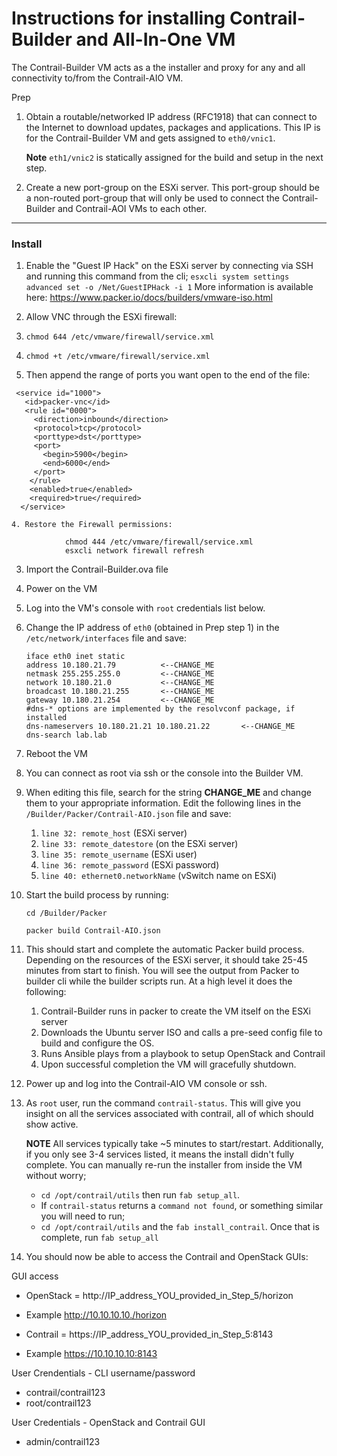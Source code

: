 # Instructions for installing Contrail-Builder and All-In-One VM
The Contrail-Builder VM acts as a the installer and proxy for any and all
connectivity to/from the Contrail-AIO VM.

Prep
1.  Obtain a routable/networked IP address (RFC1918) that can connect to the Internet to
    download updates, packages and applications.  This IP is for the Contrail-Builder VM
    and gets assigned to `eth0/vnic1`.

    **Note** `eth1/vnic2` is statically assigned for the build and setup in the
    next step.

2.  Create a new port-group on the ESXi server.  This port-group should be a
    non-routed port-group that will only be used to connect the Contrail-Builder and
    Contrail-AOI VMs to each other.
***


### Install
1.  Enable the "Guest IP Hack" on the ESXi server by connecting via SSH and running
    this command from the cli;
    `esxcli system settings advanced set -o /Net/GuestIPHack -i 1`
    More information is available here:
    https://www.packer.io/docs/builders/vmware-iso.html

2.  Allow VNC through the ESXi firewall:

  1. `chmod 644 /etc/vmware/firewall/service.xml`

  2. `chmod +t /etc/vmware/firewall/service.xml`

  3. Then append the range of ports you want open to the end of the file:
>
```
 <service id="1000">
   <id>packer-vnc</id>
   <rule id="0000">
     <direction>inbound</direction>
     <protocol>tcp</protocol>
     <porttype>dst</porttype>
     <port>
       <begin>5900</begin>
       <end>6000</end>
     </port>
    </rule>
    <enabled>true</enabled>
    <required>true</required>
  </service>
```

    4. Restore the Firewall permissions:
```
            chmod 444 /etc/vmware/firewall/service.xml
            esxcli network firewall refresh   
```

3.  Import the Contrail-Builder.ova file

4.  Power on the VM

5.  Log into the VM's console with `root` credentials list below.

5.  Change the IP address of `eth0` (obtained in Prep step 1) in the
    `/etc/network/interfaces` file and save:

        iface eth0 inet static
        address 10.180.21.79          <--CHANGE_ME
        netmask 255.255.255.0         <--CHANGE_ME
        network 10.180.21.0           <--CHANGE_ME
        broadcast 10.180.21.255       <--CHANGE_ME
        gateway 10.180.21.254         <--CHANGE_ME
        #dns-* options are implemented by the resolvconf package, if installed
        dns-nameservers 10.180.21.21 10.180.21.22       <--CHANGE_ME
        dns-search lab.lab

6.  Reboot the VM

7.  You can connect as root via ssh or the console into the Builder VM.

8.  When editing this file, search for the string **CHANGE_ME** and change them
to your appropriate information.  Edit the following lines in the
`/Builder/Packer/Contrail-AIO.json` file and save:

      1.  `line 32: remote_host` (ESXi server)
      2.  `line 33: remote_datestore` (on the ESXi server)
      3.  `line 35: remote_username` (ESXi user)
      4.  `line 36: remote_password` (ESXi password)
      5.  `line 40: ethernet0.networkName` (vSwitch name on ESXi)

9.    Start the build process by running:

      `cd /Builder/Packer`

      `packer build Contrail-AIO.json`

10.  This should start and complete the automatic Packer build process.  Depending
      on the resources of the ESXi server, it should take 25-45 minutes from
      start to finish.  You will see the output from Packer to builder cli while the
      builder scripts run.  At a high level it does the following:
      1.  Contrail-Builder runs in packer to create the VM itself on the ESXi server
      2.  Downloads the Ubuntu server ISO and calls a pre-seed config file to
      build and configure the OS.
      3.  Runs Ansible plays from a playbook to setup OpenStack and Contrail
      4.  Upon successful completion the VM will gracefully shutdown.

11.  Power up and log into the Contrail-AIO VM console or ssh.
12.  As `root` user, run the command `contrail-status`.  This will give you insight
     on all the services associated with contrail, all of which should show active.

     **NOTE** All services typically take ~5 minutes to start/restart.
     Additionally, if you only see 3-4 services listed, it means the install
     didn't fully complete.  You can manually re-run the installer from
     inside the VM without worry;

     * `cd /opt/contrail/utils` then run `fab setup_all`.
     * If `contrail-status` returns a `command not found`, or something similar
     you will need to run;
     * `cd /opt/contrail/utils` and the `fab install_contrail`.  Once that is complete,
     run `fab setup_all`

13.  You should now be able to access the Contrail and OpenStack GUIs:

GUI access
* OpenStack = http://IP_address_YOU_provided_in_Step_5/horizon
* Example http://10.10.10.10./horizon

* Contrail = https://IP_address_YOU_provided_in_Step_5:8143
* Example https://10.10.10.10:8143

User Crendentials - CLI  username/password
* contrail/contrail123
* root/contrail123

User Credentials - OpenStack and Contrail GUI
* admin/contrail123
